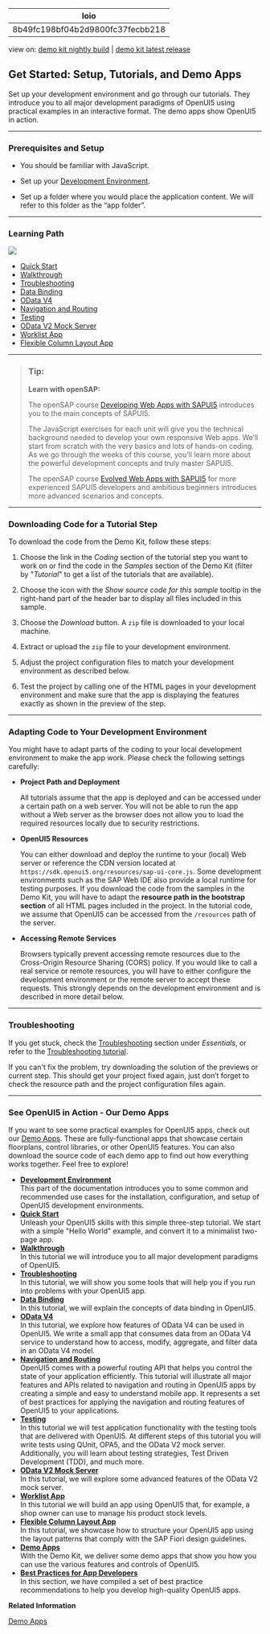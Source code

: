 <!-- loio8b49fc198bf04b2d9800fc37fecbb218 -->

| loio |
| -----|
| 8b49fc198bf04b2d9800fc37fecbb218 |

<div id="loio">

view on: [demo kit nightly build](https://openui5nightly.hana.ondemand.com/topic/8b49fc198bf04b2d9800fc37fecbb218) | [demo kit latest release](https://sdk.openui5.org/topic/8b49fc198bf04b2d9800fc37fecbb218)</div>

## Get Started: Setup, Tutorials, and Demo Apps

Set up your development environment and go through our tutorials. They introduce you to all major development paradigms of OpenUI5 using practical examples in an interactive format. The demo apps show OpenUI5 in action.

***

<a name="loio8b49fc198bf04b2d9800fc37fecbb218__tutorials_prerequisites"/>

### Prerequisites and Setup

-   You should be familiar with JavaScript.

-   Set up your [Development Environment](Development_Environment_7bb04e0.md).

-   Set up a folder where you would place the application content. We will refer to this folder as the “app folder”.


***

<a name="loio8b49fc198bf04b2d9800fc37fecbb218__tutorials_path"/>

### Learning Path

![](images/loio024b7d89525741ae98661d3b7caf319d_LowRes.png)

-   [Quick Start](Quick_Start_592f36f.md)
-   [Walkthrough](Walkthrough_3da5f4b.md)
-   [Troubleshooting](Troubleshooting_5661952.md)
-   [Data Binding](Data_Binding_e531093.md)
-   [OData V4](OData_V4_bcdbde6.md)
-   [Navigation and Routing](Navigation_and_Routing_1b6dcd3.md)
-   [Testing](Testing_291c912.md)
-   [OData V2 Mock Server](OData_V2_Mock_Server_3a9728e.md)
-   [Worklist App](Worklist_App_6a6a621.md)
-   [Flexible Column Layout App](Flexible_Column_Layout_App_c4de2df.md)

***

> ### Tip:  
> **Learn with openSAP:**
> 
> The openSAP course [Developing Web Apps with SAPUI5](https://open.sap.com/courses/ui51) introduces you to the main concepts of SAPUI5.
> 
> The JavaScript exercises for each unit will give you the technical background needed to develop your own responsive Web apps. We’ll start from scratch with the very basics and lots of hands-on coding. As we go through the weeks of this course, you’ll learn more about the powerful development concepts and truly master SAPUI5.
> 
> The openSAP course [Evolved Web Apps with SAPUI5](https://open.sap.com/courses/ui52) for more experienced SAPUI5 developers and ambitious beginners introduces more advanced scenarios and concepts.

***

<a name="loio8b49fc198bf04b2d9800fc37fecbb218__tutorials_download"/>

### Downloading Code for a Tutorial Step

To download the code from the Demo Kit, follow these steps:

1.  Choose the link in the *Coding* section of the tutorial step you want to work on or find the code in the *Samples* section of the Demo Kit \(filter by "*Tutorial*" to get a list of the tutorials that are available\).

2.  Choose the icon with the *Show source code for this sample* tooltip in the right-hand part of the header bar to display all files included in this sample.

3.  Choose the *Download* button. A `zip` file is downloaded to your local machine.

4.  Extract or upload the `zip` file to your development environment.

5.  Adjust the project configuration files to match your development environment as described below.

6.  Test the project by calling one of the HTML pages in your development environment and make sure that the app is displaying the features exactly as shown in the preview of the step.


***

<a name="loio8b49fc198bf04b2d9800fc37fecbb218__tutorials_adaptation"/>

### Adapting Code to Your Development Environment

You might have to adapt parts of the coding to your local development environment to make the app work. Please check the following settings carefully:

-   **Project Path and Deployment**

    All tutorials assume that the app is deployed and can be accessed under a certain path on a web server. You will not be able to run the app without a Web server as the browser does not allow you to load the required resources locally due to security restrictions.

-   **OpenUI5 Resources**

    You can either download and deploy the runtime to your \(local\) Web server or reference the CDN version located at `https://sdk.openui5.org/resources/sap-ui-core.js`. Some development environments such as the SAP Web IDE also provide a local runtime for testing purposes. If you download the code from the samples in the Demo Kit, you will have to adapt the **resource path in the bootstrap section** of all HTML pages included in the project. In the tutorial code, we assume that OpenUI5 can be accessed from the `/resources` path of the server.

-   **Accessing Remote Services**

    Browsers typically prevent accessing remote resources due to the Cross-Origin Resource Sharing \(CORS\) policy. If you would like to call a real service or remote resources, you will have to either configure the development environment or the remote server to accept these requests. This strongly depends on the development environment and is described in more detail below.


***

<a name="loio8b49fc198bf04b2d9800fc37fecbb218__tutorials_troubleshooting"/>

### Troubleshooting

If you get stuck, check the [Troubleshooting](Troubleshooting_615d9e4.md) section under *Essentials*, or refer to the [Troubleshooting tutorial](Troubleshooting_5661952.md).

If you can't fix the problem, try downloading the solution of the previews or current step. This should get your project fixed again, just don’t forget to check the resource path and the project configuration files again.

***

<a name="loio8b49fc198bf04b2d9800fc37fecbb218__section_fbp_hjc_tkb"/>

### See OpenUI5 in Action - Our Demo Apps

If you want to see some practical examples for OpenUI5 apps, check out our [Demo Apps](https://sdk.openui5.org/demoapps). These are fully-functional apps that showcase certain floorplans, control libraries, or other OpenUI5 features. You can also download the source code of each demo app to find out how everything works together. Feel free to explore!

-   **[Development Environment](Development_Environment_7bb04e0.md "This part of the documentation introduces you to some common and recommended use cases for the installation, configuration, and setup
		of OpenUI5 development environments.")**  
This part of the documentation introduces you to some common and recommended use cases for the installation, configuration, and setup of OpenUI5 development environments.
-   **[Quick Start](Quick_Start_592f36f.md "Unleash your OpenUI5 skills with this simple three-step tutorial. We start
		with a simple &quot;Hello World&quot; example, and convert it to a minimalist two-page app.")**  
Unleash your OpenUI5 skills with this simple three-step tutorial. We start with a simple "Hello World" example, and convert it to a minimalist two-page app.
-   **[Walkthrough](Walkthrough_3da5f4b.md "In this tutorial we will introduce you to all major development paradigms of OpenUI5.")**  
In this tutorial we will introduce you to all major development paradigms of OpenUI5.
-   **[Troubleshooting](Troubleshooting_5661952.md "In this tutorial, we will show you some tools that will help you if you run into
		problems with your OpenUI5
		app.")**  
In this tutorial, we will show you some tools that will help you if you run into problems with your OpenUI5 app.
-   **[Data Binding](Data_Binding_e531093.md "In this tutorial, we will explain the concepts of data binding in OpenUI5. ")**  
In this tutorial, we will explain the concepts of data binding in OpenUI5.
-   **[OData V4](OData_V4_bcdbde6.md "In this tutorial, we explore how features of OData V4 can be used in OpenUI5. We write a small app
		that consumes data from an OData V4 service to understand how to access, modify, aggregate,
		and filter data in an OData V4 model.")**  
In this tutorial, we explore how features of OData V4 can be used in OpenUI5. We write a small app that consumes data from an OData V4 service to understand how to access, modify, aggregate, and filter data in an OData V4 model.
-   **[Navigation and Routing](Navigation_and_Routing_1b6dcd3.md "OpenUI5 comes with a
		powerful routing API that helps you control the state of your application efficiently. This
		tutorial will illustrate all major features and APIs related to navigation and routing in
			OpenUI5 apps by creating a
		simple and easy to understand mobile app. It represents a set of best practices for applying
		the navigation and routing features of OpenUI5 to your
		applications.")**  
OpenUI5 comes with a powerful routing API that helps you control the state of your application efficiently. This tutorial will illustrate all major features and APIs related to navigation and routing in OpenUI5 apps by creating a simple and easy to understand mobile app. It represents a set of best practices for applying the navigation and routing features of OpenUI5 to your applications.
-   **[Testing](Testing_291c912.md "In this tutorial we will test application functionality with the testing tools that
		are delivered with OpenUI5. At
		different steps of this tutorial you will write tests using QUnit, OPA5, and the OData V2
		mock server. Additionally, you will learn about testing strategies, Test Driven Development
		(TDD), and much more. ")**  
In this tutorial we will test application functionality with the testing tools that are delivered with OpenUI5. At different steps of this tutorial you will write tests using QUnit, OPA5, and the OData V2 mock server. Additionally, you will learn about testing strategies, Test Driven Development \(TDD\), and much more.
-   **[OData V2 Mock Server](OData_V2_Mock_Server_3a9728e.md "In this tutorial, we will explore some advanced features of the OData V2 mock server. ")**  
In this tutorial, we will explore some advanced features of the OData V2 mock server.
-   **[Worklist App](Worklist_App_6a6a621.md "In this tutorial we will build an app using OpenUI5 that, for example, a
		shop owner can use to manage his product stock levels.")**  
In this tutorial we will build an app using OpenUI5 that, for example, a shop owner can use to manage his product stock levels.
-   **[Flexible Column Layout App](Flexible_Column_Layout_App_c4de2df.md "In this tutorial, we showcase how to structure your OpenUI5 app using the layout
		patterns that comply with the SAP Fiori design guidelines.")**  
In this tutorial, we showcase how to structure your OpenUI5 app using the layout patterns that comply with the SAP Fiori design guidelines.
-   **[Demo Apps](Demo_Apps_a3ab54e.md "With the Demo Kit, we deliver some demo apps that show you how you can use the
		various features and controls of OpenUI5.")**  
With the Demo Kit, we deliver some demo apps that show you how you can use the various features and controls of OpenUI5.
-   **[Best Practices for App Developers](Best_Practices_for_App_Developers_28fcd55.md "In this section, we have compiled a set of best practice recommendations to help you develop high-quality OpenUI5 apps.")**  
In this section, we have compiled a set of best practice recommendations to help you develop high-quality OpenUI5 apps.

**Related Information**  


[Demo Apps](Demo_Apps_a3ab54e.md "With the Demo Kit, we deliver some demo apps that show you how you can use the various features and controls of OpenUI5.")

